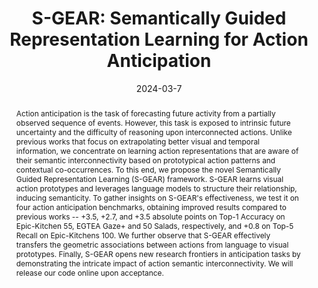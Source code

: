---
title: "S-GEAR: Semantically Guided Representation Learning for Action Anticipation"
authors:
- admin
- Danilo Avola
- Bardh Prenkaj
- Federico Fontana
- Luigi Cinque

date: "2024-03-7"
doi: ""


# Publication type.
# Legend: 0 = Uncategorized; 1 = Conference paper; 2 = Journal article;
# 3 = Preprint / Working Paper; 4 = Report; 5 = Book; 6 = Book section;
# 7 = Thesis; 8 = Patent
publication_types: ["1"]

# Publication name and optional abbreviated publication name.
publication: ""
publication_short: ""

abstract: Action anticipation is the task of forecasting future activity from a partially observed sequence of events. However, this task is exposed to intrinsic future uncertainty and the difficulty of reasoning upon interconnected actions. Unlike previous works that focus on extrapolating better visual and temporal information, we concentrate on learning action representations that are aware of their semantic interconnectivity based on prototypical action patterns and contextual co-occurrences. To this end, we propose the novel Semantically Guided Representation Learning (S-GEAR) framework. S-GEAR learns visual action prototypes and leverages language models to structure their relationship, inducing semanticity. To gather insights on S-GEAR's effectiveness, we test it on four action anticipation benchmarks, obtaining improved results compared to previous works -- +3.5, +2.7, and +3.5 absolute points on Top-1 Accuracy on Epic-Kitchen 55, EGTEA Gaze+ and 50 Salads, respectively, and +0.8 on Top-5 Recall on Epic-Kitchens 100. We further observe that S-GEAR effectively transfers the geometric associations between actions from language to visual prototypes. Finally, S-GEAR opens new research frontiers in anticipation tasks by demonstrating the intricate impact of action semantic interconnectivity. We will release our code online upon acceptance.


tags:
- Source Themes
featured: false

links:
# - name: Custom Link
#   url: http://example.org
url_pdf: 'cooming soon'
url_code: 'comming soon'
# url_dataset: '#'
# url_poster: '#'
# url_project: ''
# url_slides: ''
# url_source: '#'
# url_video: '#'

# Featured image
# To use, add an image named `featured.jpg/png` to your page's folder. 
# image:
#   caption: 'Image credit: [**Unsplash**](https://unsplash.com/photos/s9CC2SKySJM)'
#   focal_point: ""
#   preview_only: false

# Associated Projects (optional).
#   Associate this publication with one or more of your projects.
#   Simply enter your project's folder or file name without extension.
#   E.g. `internal-project` references `content/project/internal-project/index.md`.
#   Otherwise, set `projects: []`.
# projects:
# - internal-project

# Slides (optional).
#   Associate this publication with Markdown slides.
#   Simply enter your slide deck's filename without extension.
#   E.g. `slides: "example"` references `content/slides/example/index.md`.
#   Otherwise, set `slides: ""`.
# slides: example
---